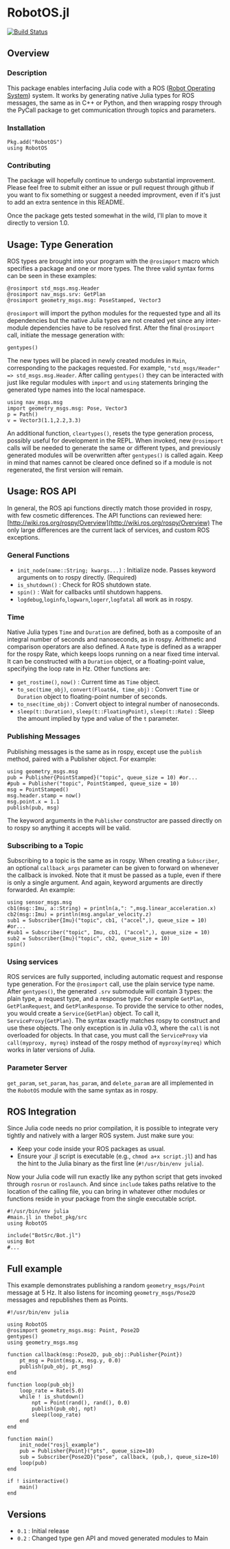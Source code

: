 # RobotOS.jl

[![Build Status](https://travis-ci.org/phobon/RobotOS.jl.svg?branch=master)](https://travis-ci.org/phobon/RobotOS.jl)

## Overview

### Description

This package enables interfacing Julia code with a ROS ([Robot Operating
System](http://wiki.ros.org)) system. It works by generating native Julia types for
ROS messages, the same as in C++ or Python, and then wrapping rospy through the
PyCall package to get communication through topics and parameters.

### Installation

    Pkg.add("RobotOS")
    using RobotOS

### Contributing

The package will hopefully continue to undergo substantial improvement. Please
feel free to submit either an issue or pull request through github if you want
to fix something or suggest a needed improvment, even if it's just to add an
extra sentence in this README.

Once the package gets tested somewhat in the wild, I'll plan to move it
directly to version 1.0.

## Usage: Type Generation

ROS types are brought into your program with the `@rosimport` macro which
specifies a package and one or more types. The three valid syntax forms can be
seen in these examples:

    @rosimport std_msgs.msg.Header
    @rosimport nav_msgs.srv: GetPlan
    @rosimport geometry_msgs.msg: PoseStamped, Vector3

`@rosimport` will import the python modules for the requested type and all
its dependencies but the native Julia types are not created yet since any
inter-module dependencies have to be resolved first. After the final
`@rosimport` call, initiate the message generation with:

    gentypes()

The new types will be placed in newly created modules in `Main`, corresponding
to the packages requested. For example, `"std_msgs/Header" =>
std_msgs.msg.Header`. After calling `gentypes()` they can be interacted with
just like regular modules with `import` and `using` statements bringing the
generated type names into the local namespace.

    using nav_msgs.msg
    import geometry_msgs.msg: Pose, Vector3
    p = Path()
    v = Vector3(1.1,2.2,3.3)

An additional function, `cleartypes()`, resets the type generation process,
possibly useful for development in the REPL. When invoked, new `@rosimport`
calls will be needed to generate the same or different types, and previously
generated modules will be overwritten after `gentypes()` is called again.  Keep
in mind that names cannot be cleared once defined so if a module is not
regenerated, the first version will remain.

## Usage: ROS API

In general, the ROS api functions directly match those provided in rospy, with
few cosmetic differences. The API functions can reviewed here:
[http://wiki.ros.org/rospy/Overview](http://wiki.ros.org/rospy/Overview) The
only large differences are the current lack of services, and custom ROS
exceptions.

### General Functions

- `init_node(name::String; kwargs...)` : Initialize node. Passes keyword
arguments on to rospy directly. (Required)
- `is_shutdown()` : Check for ROS shutdown state.
- `spin()` :  Wait for callbacks until shutdown happens.
- `logdebug`,`loginfo`,`logwarn`,`logerr`,`logfatal` all work as in rospy.

### Time

Native Julia types `Time` and `Duration` are defined, both as a composite of an
integral number of seconds and nanoseconds, as in rospy.  Arithmetic and
comparison operators are also defined. A `Rate` type is defined as a wrapper
for the rospy Rate, which keeps loops running on a near fixed time interval. It
can be constructed with a `Duration` object, or a floating-point value,
specifying the loop rate in Hz. Other functions are:

- `get_rostime()`, `now()` : Current time as `Time` object.
- `to_sec(time_obj)`, `convert(Float64, time_obj)` : Convert `Time` or
`Duration` object to floating-point number of seconds.
- `to_nsec(time_obj)` : Convert object to integral number of nanoseconds.
- `sleep(t::Duration)`, `sleep(t::FloatingPoint)`, `sleep(t::Rate)` : Sleep the
amount implied by type and value of the `t` parameter.

### Publishing Messages

Publishing messages is the same as in rospy, except use the `publish` method,
paired with a Publisher object. For example:

    using geometry_msgs.msg
    pub = Publisher{PointStamped}("topic", queue_size = 10) #or...
    #pub = Publisher("topic", PointStamped, queue_size = 10)
    msg = PointStamped()
    msg.header.stamp = now()
    msg.point.x = 1.1
    publish(pub, msg)

The keyword arguments in the `Publisher` constructor are passed directly on to
rospy so anything it accepts will be valid.

### Subscribing to a Topic

Subscribing to a topic is the same as in rospy. When creating a `Subscriber`,
an optional `callback_args` parameter can be given to forward on whenever the
callback is invoked. Note that it must be passed as a tuple, even if there is
only a single argument. And again, keyword arguments are directly forwarded. An
example:

    using sensor_msgs.msg
    cb1(msg::Imu, a::String) = println(a,": ",msg.linear_acceleration.x)
    cb2(msg::Imu) = println(msg.angular_velocity.z)
    sub1 = Subscriber{Imu}("topic", cb1, ("accel",), queue_size = 10) #or...
    #sub1 = Subscriber("topic", Imu, cb1, ("accel",), queue_size = 10)
    sub2 = Subscriber{Imu}("topic", cb2, queue_size = 10)
    spin()

### Using services

ROS services are fully supported, including automatic request and response type
generation. For the `@rosimport` call, use the plain service type name. After
`gentypes()`, the generated `.srv` submodule will contain 3 types: the plain
type, a request type, and a response type. For example `GetPlan`,
`GetPlanRequest`, and `GetPlanResponse`. To provide the service to other nodes,
you would create a `Service{GetPlan}` object. To call it,
`ServiceProxy{GetPlan}`. The syntax exactly matches rospy to construct and use
these objects. The only exception is in Julia v0.3, where the `call` is not
overloaded for objects. In that case, you must call the `ServiceProxy` via
`call(myproxy, myreq)` instead of the rospy method of `myproxy(myreq)` which
works in later versions of Julia.

### Parameter Server

`get_param`, `set_param`, `has_param`, and `delete_param` are all implemented
in the `RobotOS` module with the same syntax as in rospy.

## ROS Integration

Since Julia code needs no prior compilation, it is possible to integrate very
tightly and natively with a larger ROS system. Just make sure you:

- Keep your code inside your ROS packages as usual.
- Ensure your .jl script is executable (e.g., `chmod a+x script.jl`) and has
the hint to the Julia binary as the first line (`#!/usr/bin/env julia`).

Now your Julia code will run exactly like any python script that gets invoked
through `rosrun` or `roslaunch`. And since `include` takes paths relative to
the location of the calling file, you can bring in whatever other modules or
functions reside in your package from the single executable script.

    #!/usr/bin/env julia
    #main.jl in thebot_pkg/src
    using RobotOS

    include("BotSrc/Bot.jl")
    using Bot
    #...

## Full example

This example demonstrates publishing a random `geometry_msgs/Point` message at
5 Hz. It also listens for incoming `geometry_msgs/Pose2D` messages and
republishes them as Points.

    #!/usr/bin/env julia

    using RobotOS
    @rosimport geometry_msgs.msg: Point, Pose2D
    gentypes()
    using geometry_msgs.msg

    function callback(msg::Pose2D, pub_obj::Publisher{Point})
        pt_msg = Point(msg.x, msg.y, 0.0)
        publish(pub_obj, pt_msg)
    end

    function loop(pub_obj)
        loop_rate = Rate(5.0)
        while ! is_shutdown()
            npt = Point(rand(), rand(), 0.0)
            publish(pub_obj, npt)
            sleep(loop_rate)
        end
    end

    function main()
        init_node("rosjl_example")
        pub = Publisher{Point}("pts", queue_size=10)
        sub = Subscriber{Pose2D}("pose", callback, (pub,), queue_size=10)
        loop(pub)
    end

    if ! isinteractive()
        main()
    end

## Versions

- `0.1` : Initial release
- `0.2` : Changed type gen API and moved generated modules to Main

